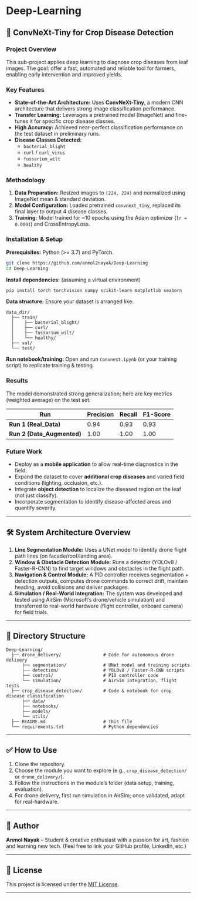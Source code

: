 # Deep-Learning  
## 🌿 ConvNeXt-Tiny for Crop Disease Detection

### Project Overview  
This sub-project applies deep learning to diagnose crop diseases from leaf images. The goal: offer a fast, automated and reliable tool for farmers, enabling early intervention and improved yields.

### Key Features  
- **State-of-the-Art Architecture:** Uses **ConvNeXt-Tiny**, a modern CNN architecture that delivers strong image classification performance.  
- **Transfer Learning:** Leverages a pretrained model (ImageNet) and fine-tunes it for specific crop disease classes.  
- **High Accuracy:** Achieved near-perfect classification performance on the test dataset in preliminary runs.  
- **Disease Classes Detected:**  
  - `bacterial_blight`  
  - `curl` / `curl_virus`  
  - `fussarium_wilt`  
  - `healthy`

### Methodology  
1. **Data Preparation:** Resized images to `(224, 224)` and normalized using ImageNet mean & standard deviation.  
2. **Model Configuration:** Loaded pretrained `convnext_tiny`, replaced its final layer to output 4 disease classes.  
3. **Training:** Model trained for ~10 epochs using the Adam optimizer (`lr = 0.0001`) and CrossEntropyLoss.

### Installation & Setup  
**Prerequisites:** Python (>= 3.7) and PyTorch.

```bash
git clone https://github.com/anmol2nayak/Deep-Learning
cd Deep-Learning
````

**Install dependencies:** (assuming a virtual environment)

```bash
pip install torch torchvision numpy scikit-learn matplotlib seaborn
```

**Data structure:**
Ensure your dataset is arranged like:

```
data_dir/
  ├── train/
  │    ├── bacterial_blight/
  │    ├── curl/
  │    ├── fussarium_wilt/
  │    └── healthy/
  ├── val/
  └── test/
```

**Run notebook/training:**
Open and run `Convnext.ipynb` (or your training script) to replicate training & testing.

### Results

The model demonstrated strong generalization; here are key metrics (weighted average) on the test set:

| Run                        | Precision | Recall | F1-Score |
| -------------------------- | --------- | ------ | -------- |
| **Run 1 (Real_Data)**      | 0.94      | 0.93   | 0.93     |
| **Run 2 (Data_Augmented)** | 1.00      | 1.00   | 1.00     |

### Future Work

* Deploy as a **mobile application** to allow real-time diagnostics in the field.
* Expand the dataset to cover **additional crop diseases** and varied field conditions (lighting, occlusion, etc.).
* Integrate **object detection** to localize the diseased region on the leaf (not just classify).
* Incorporate segmentation to identify disease-affected areas and quantify severity.

---

## 🛠 System Architecture Overview

1. **Line Segmentation Module:** Uses a UNet model to identify drone flight path lines (on facade/roof/landing area).
2. **Window & Obstacle Detection Module:** Runs a detector (YOLOv8 / Faster-R-CNN) to find target windows and obstacles in the flight path.
3. **Navigation & Control Module:** A PID controller receives segmentation + detection outputs, computes drone commands to correct drift, maintain heading, avoid collisions and deliver packages.
4. **Simulation / Real-World Integration:** The system was developed and tested using AirSim (Microsoft’s drone/vehicle simulation) and transferred to real-world hardware (flight controller, onboard camera) for field trials.

---

## 📁 Directory Structure

```
Deep-Learning/
  ├── drone_delivery/                # Code for autonomous drone delivery
      ├── segmentation/              # UNet model and training scripts
      ├── detection/                 # YOLOv8 / Faster-R-CNN scripts
      ├── control/                   # PID controller code
      └── simulation/                # AirSim integration, flight tests
  ├── crop_disease_detection/        # Code & notebook for crop disease classification
      ├── data/
      ├── notebooks/
      ├── models/
      └── utils/
  ├── README.md                      # This file
  └── requirements.txt               # Python dependencies
```

---

## ✅ How to Use

1. Clone the repository.
2. Choose the module you want to explore (e.g., `crop_disease_detection/` or `drone_delivery/`).
3. Follow the instructions in the module’s folder (data setup, training, evaluation).
4. For drone delivery, first run simulation in AirSim; once validated, adapt for real-hardware.

---

## 👤 Author

**Anmol Nayak** – Student & creative enthusiast with a passion for art, fashion and learning new tech.
(Feel free to link your GitHub profile, LinkedIn, etc.)

---

## 📄 License

This project is licensed under the [MIT License](LICENSE).

---


